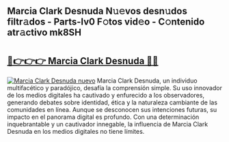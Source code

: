 ## Marcia Clark Desnuda N𝚞𝚎vos desn𝚞dos filtr𝚊dos - Parts-Iv0 F𝚘tos vid𝚎o - C𝚘ntenido atr𝚊ctivo mk8SH

# <h2><a href="http://mba835b.tromn.icu/?c=Marcia+Clark+Desnuda">🔗👉👉👉 Marcia Clark Desnuda 🔗🔗</a></h2>

[![Marcia Clark Desnuda nuevo](https://i.imgur.com/pEAQMta.gif)](http://mba835b.tromn.icu/?c=Marcia+Clark+Desnuda)
Marcia Clark Desnuda, un individuo multifacético y paradójico, desafía la comprensión simple. Su uso innovador de los medios digitales ha cautivado y enfurecido a los observadores, generando debates sobre identidad, ética y la naturaleza cambiante de las comunidades en línea. Aunque se desconocen sus intenciones futuras, su impacto en el panorama digital es profundo. Con una determinación inquebrantable y un cautivador innegable, la influencia de Marcia Clark Desnuda en los medios digitales no tiene límites.
